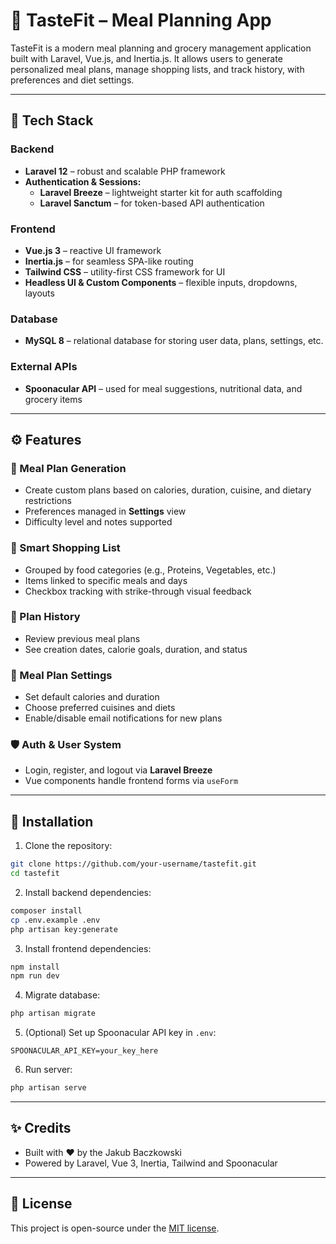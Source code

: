 # 🥗 TasteFit – Meal Planning App

TasteFit is a modern meal planning and grocery management application built with Laravel, Vue.js, and Inertia.js. It allows users to generate personalized meal plans, manage shopping lists, and track history, with preferences and diet settings.

---

## 🧩 Tech Stack

### Backend
- **Laravel 12** – robust and scalable PHP framework
- **Authentication & Sessions:**
  - **Laravel Breeze** – lightweight starter kit for auth scaffolding
  - **Laravel Sanctum** – for token-based API authentication

### Frontend
- **Vue.js 3** – reactive UI framework
- **Inertia.js** – for seamless SPA-like routing
- **Tailwind CSS** – utility-first CSS framework for UI
- **Headless UI & Custom Components** – flexible inputs, dropdowns, layouts

### Database
- **MySQL 8** – relational database for storing user data, plans, settings, etc.

### External APIs
- **Spoonacular API** – used for meal suggestions, nutritional data, and grocery items

---

## ⚙️ Features

### 🧠 Meal Plan Generation
- Create custom plans based on calories, duration, cuisine, and dietary restrictions
- Preferences managed in **Settings** view
- Difficulty level and notes supported

### 🛒 Smart Shopping List
- Grouped by food categories (e.g., Proteins, Vegetables, etc.)
- Items linked to specific meals and days
- Checkbox tracking with strike-through visual feedback

### 📅 Plan History
- Review previous meal plans
- See creation dates, calorie goals, duration, and status

### 📑 Meal Plan Settings
- Set default calories and duration
- Choose preferred cuisines and diets
- Enable/disable email notifications for new plans

### 🛡️ Auth & User System
- Login, register, and logout via **Laravel Breeze**
- Vue components handle frontend forms via `useForm`

---

## 🚀 Installation

1. Clone the repository:
```bash
git clone https://github.com/your-username/tastefit.git
cd tastefit
```

2. Install backend dependencies:
```bash
composer install
cp .env.example .env
php artisan key:generate
```

3. Install frontend dependencies:
```bash
npm install
npm run dev
```

4. Migrate database:
```bash
php artisan migrate
```

5. (Optional) Set up Spoonacular API key in `.env`:
```env
SPOONACULAR_API_KEY=your_key_here
```

6. Run server:
```bash
php artisan serve
```

---

## ✨ Credits
- Built with ❤️ by the Jakub Baczkowski
- Powered by Laravel, Vue 3, Inertia, Tailwind and Spoonacular

---

## 📄 License
This project is open-source under the [MIT license](LICENSE).
